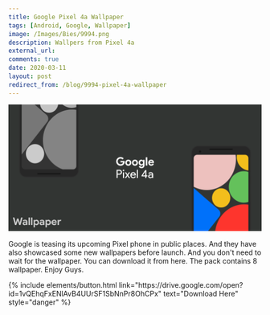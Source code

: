 ```yaml
---
title: Google Pixel 4a Wallpaper
tags: [Android, Google, Wallpaper]
image: /Images/Bies/9994.png
description: Wallpers from Pixel 4a
external_url:
comments: true
date: 2020-03-11
layout: post
redirect_from: /blog/9994-pixel-4a-wallpaper
---
```


![alt text](/Images/Bies/9994.png "1")

Google is teasing its upcoming Pixel phone in public places. And they have also showcased some new wallpapers before launch. And you don't need to wait for the wallpaper. You can download it from here. The pack contains 8 wallpaper. Enjoy Guys.

<p class="text-center">
{% include elements/button.html link="https://drive.google.com/open?id=1vQEhqFxENlAvB4UUrSF1SbNnPr8OhCPx" text="Download Here" style="danger" %}
</p>